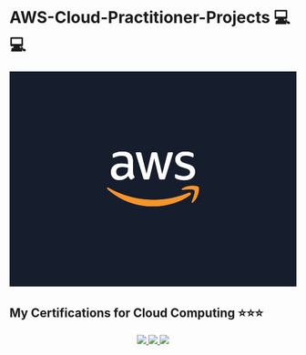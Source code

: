 # AWS-Cloud-Practitioner-Projects 💻💻

![mypic](./pics/awslogo.png)


## My Certifications for Cloud Computing ⭐⭐⭐



<p align="center">
  <a href="https://www.credly.com/badges/6afb8938-dbd7-4e72-9602-7001696a52e3/public_url">
    <img src="https://images.credly.com/size/110x110/images/f25ec9d4-c59d-49b9-944a-f160012e81cd/image.png" />
  </a>
  <a href="https://www.credly.com/badges/5d0d927f-4774-42d3-99c0-1d097e0defbe/public_url">
    <img src="https://images.credly.com/size/110x110/images/80845928-d1f8-4549-ae9d-27676fba897e/image.png" />
  </a>
  <a href="https://www.credly.com/badges/d555d28e-463c-485c-843e-ab62dbeed2d3/public_url">
    <img src="https://images.credly.com/size/110x110/images/6f135924-7645-4bd2-ab68-3bc0b49c7e27/image.png" />
  </a>
</p>